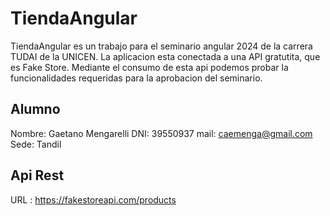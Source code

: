 # TiendaAngular

TiendaAngular es un trabajo para el seminario angular 2024 de la carrera TUDAI de la UNICEN. 
La aplicacion esta conectada a una API gratutita, que es Fake Store. Mediante el consumo de esta api podemos probar la funcionalidades requeridas para la aprobacion del seminario.


## Alumno

Nombre: Gaetano Mengarelli
DNI: 39550937
mail: caemenga@gmail.com
Sede: Tandil

## Api Rest

URL : https://fakestoreapi.com/products


